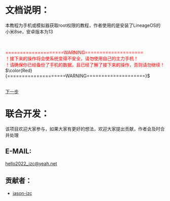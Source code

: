 # 文档说明：
  本教程为手机或模拟器获取root权限的教程，作者使用的是安装了LineageOS的小米8se，安卓版本为13  

<br><br>
<font color=red>====================WARNING====================</font><br>
<font color=red>！接下来的操作将会使系统变得不安全，请勿使用自己的主力手机！</font><br>
<font color=red>！请确保你已经备份了手机的数据，且已经了解了接下来的操作，否则请勿继续！</font><br>
$\color{Red}{====================WARNING====================}$
<br><br>


[下一步](/tutorial/GET_ROOT.md)  

# 联合开发：
  该项目欢迎大家参与，如果大家有更好的想法，欢迎大家提出贡献，作者会及时合并处理  
  ## E-MAIL:
  hello2022_jzc@yeah.net  
  ## 贡献者：
  * [jason-jzc](https://github.com/jason-jzc)
